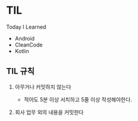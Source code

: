 # TIL
Today I Learned

- Android
- CleanCode
- Kotlin

## TIL 규칙
1. 아무거나 커밋하지 않는다
   - 적어도 5분 이상 서치하고 5줄 이상 작성해야한다.
     
2. 회사 업무 외의 내용을 커밋한다
